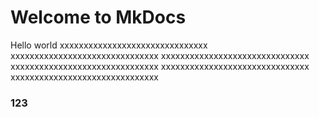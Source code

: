 # Welcome to MkDocs
 
Hello world
xxxxxxxxxxxxxxxxxxxxxxxxxxxxxxx
xxxxxxxxxxxxxxxxxxxxxxxxxxxxxxx
xxxxxxxxxxxxxxxxxxxxxxxxxxxxxxx
xxxxxxxxxxxxxxxxxxxxxxxxxxxxxxx
xxxxxxxxxxxxxxxxxxxxxxxxxxxxxxx
xxxxxxxxxxxxxxxxxxxxxxxxxxxxxxx


### 123

